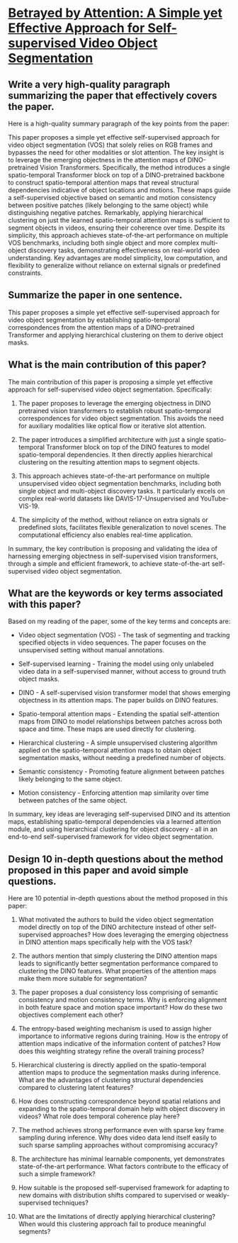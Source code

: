 # [Betrayed by Attention: A Simple yet Effective Approach for   Self-supervised Video Object Segmentation](https://arxiv.org/abs/2311.17893)

## Write a very high-quality paragraph summarizing the paper that effectively covers the paper.

 Here is a high-quality summary paragraph of the key points from the paper:

This paper proposes a simple yet effective self-supervised approach for video object segmentation (VOS) that solely relies on RGB frames and bypasses the need for other modalities or slot attention. The key insight is to leverage the emerging objectness in the attention maps of DINO-pretrained Vision Transformers. Specifically, the method introduces a single spatio-temporal Transformer block on top of a DINO-pretrained backbone to construct spatio-temporal attention maps that reveal structural dependencies indicative of object locations and motions. These maps guide a self-supervised objective based on semantic and motion consistency between positive patches (likely belonging to the same object) while distinguishing negative patches. Remarkably, applying hierarchical clustering on just the learned spatio-temporal attention maps is sufficient to segment objects in videos, ensuring their coherence over time. Despite its simplicity, this approach achieves state-of-the-art performance on multiple VOS benchmarks, including both single object and more complex multi-object discovery tasks, demonstrating effectiveness on real-world video understanding. Key advantages are model simplicity, low computation, and flexibility to generalize without reliance on external signals or predefined constraints.


## Summarize the paper in one sentence.

 This paper proposes a simple yet effective self-supervised approach for video object segmentation by establishing spatio-temporal correspondences from the attention maps of a DINO-pretrained Transformer and applying hierarchical clustering on them to derive object masks.


## What is the main contribution of this paper?

 The main contribution of this paper is proposing a simple yet effective approach for self-supervised video object segmentation. Specifically:

1) The paper proposes to leverage the emerging objectness in DINO pretrained vision transformers to establish robust spatio-temporal correspondences for video object segmentation. This avoids the need for auxiliary modalities like optical flow or iterative slot attention.

2) The paper introduces a simplified architecture with just a single spatio-temporal Transformer block on top of the DINO features to model spatio-temporal dependencies. It then directly applies hierarchical clustering on the resulting attention maps to segment objects. 

3) This approach achieves state-of-the-art performance on multiple unsupervised video object segmentation benchmarks, including both single object and multi-object discovery tasks. It particularly excels on complex real-world datasets like DAVIS-17-Unsupervised and YouTube-VIS-19.

4) The simplicity of the method, without reliance on extra signals or predefined slots, facilitates flexible generalization to novel scenes. The computational efficiency also enables real-time application.

In summary, the key contribution is proposing and validating the idea of harnessing emerging objectness in self-supervised vision transformers, through a simple and efficient framework, to achieve state-of-the-art self-supervised video object segmentation.


## What are the keywords or key terms associated with this paper?

 Based on my reading of the paper, some of the key terms and concepts are:

- Video object segmentation (VOS) - The task of segmenting and tracking specified objects in video sequences. The paper focuses on the unsupervised setting without manual annotations.

- Self-supervised learning - Training the model using only unlabeled video data in a self-supervised manner, without access to ground truth object masks. 

- DINO - A self-supervised vision transformer model that shows emerging objectness in its attention maps. The paper builds on DINO features.

- Spatio-temporal attention maps - Extending the spatial self-attention maps from DINO to model relationships between patches across both space and time. These maps are used directly for clustering.  

- Hierarchical clustering - A simple unsupervised clustering algorithm applied on the spatio-temporal attention maps to obtain object segmentation masks, without needing a predefined number of objects.

- Semantic consistency - Promoting feature alignment between patches likely belonging to the same object.  

- Motion consistency - Enforcing attention map similarity over time between patches of the same object.

In summary, key ideas are leveraging self-supervised DINO and its attention maps, establishing spatio-temporal dependencies via a learned attention module, and using hierarchical clustering for object discovery - all in an end-to-end self-supervised framework for video object segmentation.


## Design 10 in-depth questions about the method proposed in this paper and avoid simple questions.

 Here are 10 potential in-depth questions about the method proposed in this paper:

1) What motivated the authors to build the video object segmentation model directly on top of the DINO architecture instead of other self-supervised approaches? How does leveraging the emerging objectness in DINO attention maps specifically help with the VOS task?

2) The authors mention that simply clustering the DINO attention maps leads to significantly better segmentation performance compared to clustering the DINO features. What properties of the attention maps make them more suitable for segmentation? 

3) The paper proposes a dual consistency loss comprising of semantic consistency and motion consistency terms. Why is enforcing alignment in both feature space and motion space important? How do these two objectives complement each other?

4) The entropy-based weighting mechanism is used to assign higher importance to informative regions during training. How is the entropy of attention maps indicative of the information content of patches? How does this weighting strategy refine the overall training process?

5) Hierarchical clustering is directly applied on the spatio-temporal attention maps to produce the segmentation masks during inference. What are the advantages of clustering structural dependencies compared to clustering latent features?

6) How does constructing correspondence beyond spatial relations and expanding to the spatio-temporal domain help with object discovery in videos? What role does temporal coherence play here?

7) The method achieves strong performance even with sparse key frame sampling during inference. Why does video data lend itself easily to such sparse sampling approaches without compromising accuracy?

8) The architecture has minimal learnable components, yet demonstrates state-of-the-art performance. What factors contribute to the efficacy of such a simple framework?

9) How suitable is the proposed self-supervised framework for adapting to new domains with distribution shifts compared to supervised or weakly-supervised techniques?

10) What are the limitations of directly applying hierarchical clustering? When would this clustering approach fail to produce meaningful segments?
